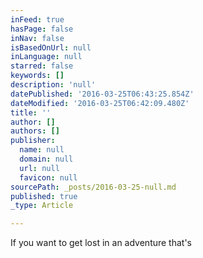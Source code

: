 ```yaml
---
inFeed: true
hasPage: false
inNav: false
isBasedOnUrl: null
inLanguage: null
starred: false
keywords: []
description: 'null'
datePublished: '2016-03-25T06:43:25.854Z'
dateModified: '2016-03-25T06:42:09.480Z'
title: ''
author: []
authors: []
publisher:
  name: null
  domain: null
  url: null
  favicon: null
sourcePath: _posts/2016-03-25-null.md
published: true
_type: Article

---
```

If you want to get lost in an adventure that's